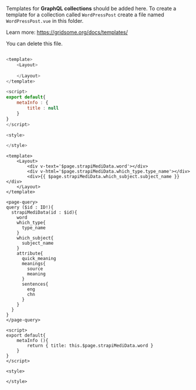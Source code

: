Templates for **GraphQL collections** should be added here.
To create a template for a collection called `WordPressPost`
create a file named `WordPressPost.vue` in this folder.

Learn more: https://gridsome.org/docs/templates/

You can delete this file.

```JavaScript

<template>
    <Layout>
        
    </Layout>
</template>

<script>
export default{
    metaInfo : {
        title : null
    }
}
</script>

<style>

</style>

```

```Vue
<template>
    <Layout>
        <div v-text='$page.strapiMediData.word'></div>
        <div v-html='$page.strapiMediData.which_type.type_name'></div>
        <div>{{ $page.strapiMediData.which_subject.subject_name }}</div>
    </Layout>
</template>

<page-query>
query ($id : ID!){
  strapiMediData(id : $id){
    word
    which_type{
      type_name
    }
    which_subject{
      subject_name
    }
    attribute{
      quick_meaning
      meanings{
      	source
        meaning
      }
      sentences{
        eng
        chn
      }
    }
  }
}
</page-query>

<script>
export default{
    metaInfo (){
        return { title: this.$page.strapiMediData.word }
    }
}
</script>

<style>

</style>
```